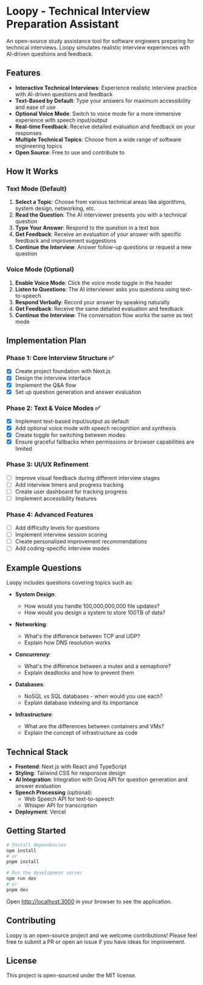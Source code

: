 # Loopy - Technical Interview Preparation Assistant

An open-source study assistance tool for software engineers preparing for technical interviews. Loopy simulates realistic interview experiences with AI-driven questions and feedback.

## Features

- **Interactive Technical Interviews**: Experience realistic interview practice with AI-driven questions and feedback
- **Text-Based by Default**: Type your answers for maximum accessibility and ease of use
- **Optional Voice Mode**: Switch to voice mode for a more immersive experience with speech input/output
- **Real-time Feedback**: Receive detailed evaluation and feedback on your responses
- **Multiple Technical Topics**: Choose from a wide range of software engineering topics
- **Open Source**: Free to use and contribute to

## How It Works

### Text Mode (Default)
1. **Select a Topic**: Choose from various technical areas like algorithms, system design, networking, etc.
2. **Read the Question**: The AI interviewer presents you with a technical question
3. **Type Your Answer**: Respond to the question in a text box
4. **Get Feedback**: Receive an evaluation of your answer with specific feedback and improvement suggestions
5. **Continue the Interview**: Answer follow-up questions or request a new question

### Voice Mode (Optional)
1. **Enable Voice Mode**: Click the voice mode toggle in the header
2. **Listen to Questions**: The AI interviewer asks you questions using text-to-speech
3. **Respond Verbally**: Record your answer by speaking naturally
4. **Get Feedback**: Receive the same detailed evaluation and feedback
5. **Continue the Interview**: The conversation flow works the same as text mode

## Implementation Plan

### Phase 1: Core Interview Structure ✅
- [x] Create project foundation with Next.js
- [x] Design the interview interface
- [x] Implement the Q&A flow
- [x] Set up question generation and answer evaluation

### Phase 2: Text & Voice Modes ✅
- [x] Implement text-based input/output as default
- [x] Add optional voice mode with speech recognition and synthesis
- [x] Create toggle for switching between modes
- [x] Ensure graceful fallbacks when permissions or browser capabilities are limited

### Phase 3: UI/UX Refinement
- [ ] Improve visual feedback during different interview stages
- [ ] Add interview timers and progress tracking
- [ ] Create user dashboard for tracking progress
- [ ] Implement accessibility features

### Phase 4: Advanced Features
- [ ] Add difficulty levels for questions
- [ ] Implement interview session scoring
- [ ] Create personalized improvement recommendations
- [ ] Add coding-specific interview modes

## Example Questions

Loopy includes questions covering topics such as:

- **System Design**: 
  - How would you handle 100,000,000,000 file updates?
  - How would you design a system to store 100TB of data?

- **Networking**: 
  - What's the difference between TCP and UDP?
  - Explain how DNS resolution works

- **Concurrency**: 
  - What's the difference between a mutex and a semaphore?
  - Explain deadlocks and how to prevent them

- **Databases**: 
  - NoSQL vs SQL databases - when would you use each?
  - Explain database indexing and its importance

- **Infrastructure**: 
  - What are the differences between containers and VMs?
  - Explain the concept of infrastructure as code

## Technical Stack

- **Frontend**: Next.js with React and TypeScript
- **Styling**: Tailwind CSS for responsive design
- **AI Integration**: Integration with Groq API for question generation and answer evaluation
- **Speech Processing** (optional): 
  - Web Speech API for text-to-speech
  - Whisper API for transcription
- **Deployment**: Vercel

## Getting Started

```bash
# Install dependencies
npm install
# or
pnpm install

# Run the development server
npm run dev
# or
pnpm dev
```

Open [http://localhost:3000](http://localhost:3000) in your browser to see the application.

## Contributing

Loopy is an open-source project and we welcome contributions! Please feel free to submit a PR or open an issue if you have ideas for improvement.

## License

This project is open-sourced under the MIT license.
